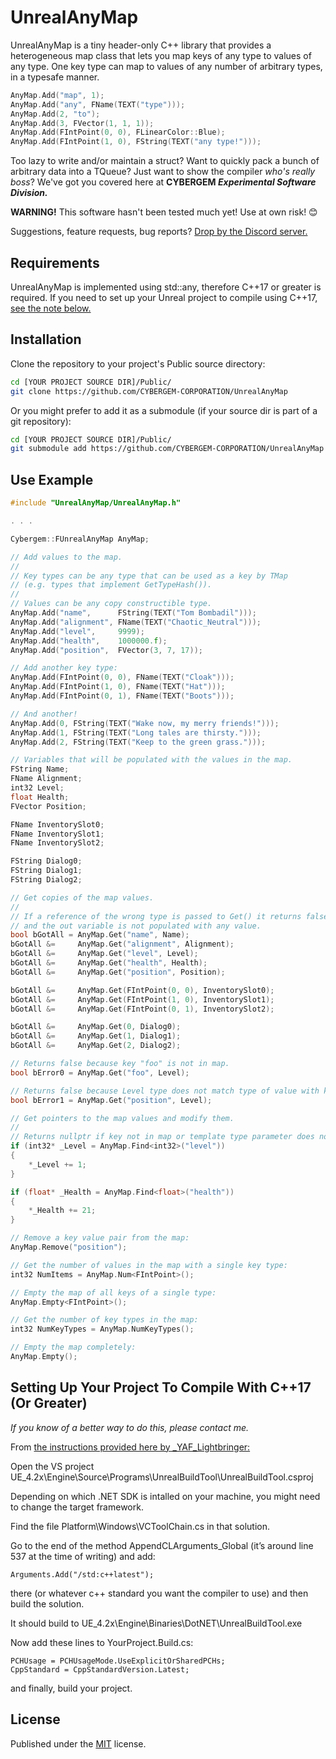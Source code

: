 # UnrealAnyMap
UnrealAnyMap is a tiny header-only C++ library that provides a heterogeneous map class that lets you map keys of any type to values of any type. One key type can map to values of any number of arbitrary types, in a typesafe manner.

```cpp
AnyMap.Add("map", 1);
AnyMap.Add("any", FName(TEXT("type")));
AnyMap.Add(2, "to");
AnyMap.Add(3, FVector(1, 1, 1));
AnyMap.Add(FIntPoint(0, 0), FLinearColor::Blue);
AnyMap.Add(FIntPoint(1, 0), FString(TEXT("any type!")));
```

Too lazy to write and/or maintain a struct? Want to quickly pack a bunch of arbitrary data into a TQueue? Just want to show the compiler *who's really boss*? We've got you covered here at __CYBERGEM *Experimental Software Division.*__

__WARNING!__ This software hasn't been tested much yet! Use at own risk! 😊

Suggestions, feature requests, bug reports? [Drop by the Discord server.](http://discord.gg/XdSMcKQa5F)

## Requirements
UnrealAnyMap is implemented using std::any, therefore C++17 or greater is required. If you need to set up your Unreal project to compile using C++17, [see the note below.](#setup-cpp17)

## Installation
Clone the repository to your project's Public source directory:

```bash
cd [YOUR PROJECT SOURCE DIR]/Public/
git clone https://github.com/CYBERGEM-CORPORATION/UnrealAnyMap
```

Or you might prefer to add it as a submodule (if your source dir is part of a git repository):

```bash
cd [YOUR PROJECT SOURCE DIR]/Public/
git submodule add https://github.com/CYBERGEM-CORPORATION/UnrealAnyMap
```

## Use Example

```cpp
#include "UnrealAnyMap/UnrealAnyMap.h"

. . .

Cybergem::FUnrealAnyMap AnyMap;

// Add values to the map.
//
// Key types can be any type that can be used as a key by TMap
// (e.g. types that implement GetTypeHash()).
//
// Values can be any copy constructible type.
AnyMap.Add("name",      FString(TEXT("Tom Bombadil")));
AnyMap.Add("alignment", FName(TEXT("Chaotic_Neutral")));
AnyMap.Add("level",     9999);
AnyMap.Add("health",    1000000.f);
AnyMap.Add("position",  FVector(3, 7, 17));

// Add another key type:
AnyMap.Add(FIntPoint(0, 0), FName(TEXT("Cloak")));
AnyMap.Add(FIntPoint(1, 0), FName(TEXT("Hat")));
AnyMap.Add(FIntPoint(0, 1), FName(TEXT("Boots")));

// And another!
AnyMap.Add(0, FString(TEXT("Wake now, my merry friends!")));
AnyMap.Add(1, FString(TEXT("Long tales are thirsty.")));
AnyMap.Add(2, FString(TEXT("Keep to the green grass.")));

// Variables that will be populated with the values in the map.
FString Name;
FName Alignment;
int32 Level;
float Health;
FVector Position;

FName InventorySlot0;
FName InventorySlot1;
FName InventorySlot2;

FString Dialog0;
FString Dialog1;
FString Dialog2;

// Get copies of the map values.
//
// If a reference of the wrong type is passed to Get() it returns false
// and the out variable is not populated with any value.
bool bGotAll = AnyMap.Get("name", Name);
bGotAll &=     AnyMap.Get("alignment", Alignment);
bGotAll &=     AnyMap.Get("level", Level);
bGotAll &=     AnyMap.Get("health", Health);
bGotAll &=     AnyMap.Get("position", Position);

bGotAll &=     AnyMap.Get(FIntPoint(0, 0), InventorySlot0);
bGotAll &=     AnyMap.Get(FIntPoint(1, 0), InventorySlot1);
bGotAll &=     AnyMap.Get(FIntPoint(0, 1), InventorySlot2);

bGotAll &=     AnyMap.Get(0, Dialog0);
bGotAll &=     AnyMap.Get(1, Dialog1);
bGotAll &=     AnyMap.Get(2, Dialog2);

// Returns false because key "foo" is not in map.
bool bError0 = AnyMap.Get("foo", Level);

// Returns false because Level type does not match type of value with key "position"
bool bError1 = AnyMap.Get("position", Level);

// Get pointers to the map values and modify them.
//
// Returns nullptr if key not in map or template type parameter does not match value.
if (int32* _Level = AnyMap.Find<int32>("level"))
{
	*_Level += 1;
}

if (float* _Health = AnyMap.Find<float>("health"))
{
	*_Health += 21;
}

// Remove a key value pair from the map:
AnyMap.Remove("position");

// Get the number of values in the map with a single key type:
int32 NumItems = AnyMap.Num<FIntPoint>();

// Empty the map of all keys of a single type:
AnyMap.Empty<FIntPoint>();

// Get the number of key types in the map:
int32 NumKeyTypes = AnyMap.NumKeyTypes();

// Empty the map completely:
AnyMap.Empty();
```

## <a name="setup-cpp17"></a>Setting Up Your Project To Compile With C++17 (Or Greater)
*If you know of a better way to do this, please contact me.*

From [the instructions provided here by _YAF_Lightbringer:](https://forums.unrealengine.com/t/whats-needed-for-using-c-17/124529/4)

Open the VS project UE_4.2x\Engine\Source\Programs\UnrealBuildTool\UnrealBuildTool.csproj

Depending on which .NET SDK is intalled on your machine, you might need to change the target framework.

Find the file Platform\Windows\VCToolChain.cs in that solution.

Go to the end of the method AppendCLArguments_Global (it’s around line 537 at the time of writing) and add:

```
Arguments.Add("/std:c++latest");
```

there (or whatever c++ standard you want the compiler to use) and then build the solution.

It should build to UE_4.2x\Engine\Binaries\DotNET\UnrealBuildTool.exe

Now add these lines to YourProject.Build.cs:

```
PCHUsage = PCHUsageMode.UseExplicitOrSharedPCHs;
CppStandard = CppStandardVersion.Latest;
```

and finally, build your project.

## License
Published under the [MIT](https://choosealicense.com/licenses/mit/) license.

